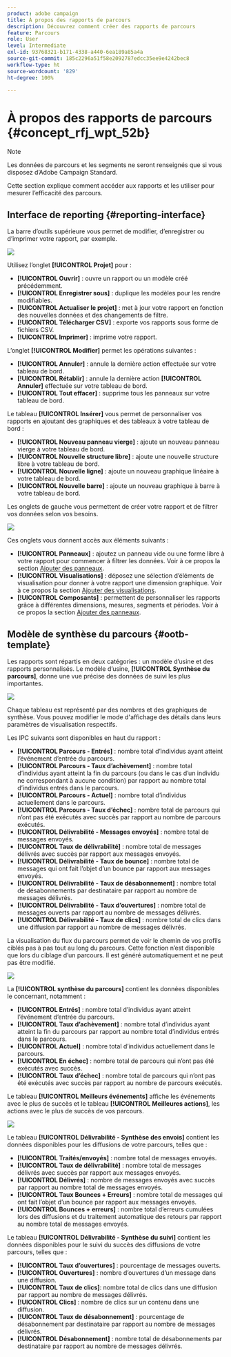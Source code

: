 ```yaml
---
product: adobe campaign
title: À propos des rapports de parcours
description: Découvrez comment créer des rapports de parcours
feature: Parcours
role: User
level: Intermediate
exl-id: 93768321-b171-4338-a440-6ea189a85a4a
source-git-commit: 185c2296a51f58e2092787edcc35ee9e4242bec8
workflow-type: ht
source-wordcount: '829'
ht-degree: 100%

---
```


# À propos des rapports de parcours {#concept_rfj_wpt_52b}

>[!NOTE]
>
>Les données de parcours et les segments ne seront renseignés que si vous disposez d’Adobe Campaign Standard.

Cette section explique comment accéder aux rapports et les utiliser pour mesurer l’efficacité des parcours.

## Interface de reporting {#reporting-interface}

La barre d’outils supérieure vous permet de modifier, d’enregistrer ou d’imprimer votre rapport, par exemple.

![](../assets/dynamic_report_toolbar.png)

Utilisez l’onglet **[!UICONTROL Projet]** pour :

* **[!UICONTROL Ouvrir]** : ouvre un rapport ou un modèle créé précédemment.
* **[!UICONTROL Enregistrer sous]** : duplique les modèles pour les rendre modifiables.
* **[!UICONTROL Actualiser le projet]** : met à jour votre rapport en fonction des nouvelles données et des changements de filtre.
* **[!UICONTROL Télécharger CSV]** : exporte vos rapports sous forme de fichiers CSV.
* **[!UICONTROL Imprimer]** : imprime votre rapport.

L’onglet **[!UICONTROL Modifier]** permet les opérations suivantes :

* **[!UICONTROL Annuler]** : annule la dernière action effectuée sur votre tableau de bord.
* **[!UICONTROL Rétablir]** : annule la dernière action **[!UICONTROL Annuler]** effectuée sur votre tableau de bord.
* **[!UICONTROL Tout effacer]** : supprime tous les panneaux sur votre tableau de bord.

Le tableau **[!UICONTROL Insérer]** vous permet de personnaliser vos rapports en ajoutant des graphiques et des tableaux à votre tableau de bord :

* **[!UICONTROL Nouveau panneau vierge]** : ajoute un nouveau panneau vierge à votre tableau de bord.
* **[!UICONTROL Nouvelle structure libre]** : ajoute une nouvelle structure libre à votre tableau de bord.
* **[!UICONTROL Nouvelle ligne]** : ajoute un nouveau graphique linéaire à votre tableau de bord.
* **[!UICONTROL Nouvelle barre]** : ajoute un nouveau graphique à barre à votre tableau de bord.

Les onglets de gauche vous permettent de créer votre rapport et de filtrer vos données selon vos besoins.

![](../assets/dynamic_report_interface.png)

Ces onglets vous donnent accès aux éléments suivants :

* **[!UICONTROL Panneaux]** : ajoutez un panneau vide ou une forme libre à votre rapport pour commencer à filtrer les données. Voir à ce propos la section [Ajouter des panneaux](../reporting/creating-your-journey-reports.md#adding-panels).
* **[!UICONTROL Visualisations]** : déposez une sélection d’éléments de visualisation pour donner à votre rapport une dimension graphique. Voir à ce propos la section [Ajouter des visualisations](../reporting/creating-your-journey-reports.md#adding-visualizations).
* **[!UICONTROL Composants]** : permettent de personnaliser les rapports grâce à différentes dimensions, mesures, segments et périodes. Voir à ce propos la section [Ajouter des panneaux](../reporting/creating-your-journey-reports.md#adding-components).

## Modèle de synthèse du parcours {#ootb-template}

Les rapports sont répartis en deux catégories : un modèle d’usine et des rapports personnalisés.
Le modèle d’usine, **[!UICONTROL Synthèse du parcours]**, donne une vue précise des données de suivi les plus importantes.

![](../assets/dynamic_report_journey_8.png)

Chaque tableau est représenté par des nombres et des graphiques de synthèse. Vous pouvez modifier le mode d&#39;affichage des détails dans leurs paramètres de visualisation respectifs.

Les IPC suivants sont disponibles en haut du rapport :

* **[!UICONTROL Parcours - Entrés]** : nombre total d’individus ayant atteint l’événement d’entrée du parcours.
* **[!UICONTROL Parcours - Taux d’achèvement]** : nombre total d’individus ayant atteint la fin du parcours (ou dans le cas d’un individu ne correspondant à aucune condition) par rapport au nombre total d’individus entrés dans le parcours.
* **[!UICONTROL Parcours - Actuel]** : nombre total d’individus actuellement dans le parcours.
* **[!UICONTROL Parcours - Taux d’échec]** : nombre total de parcours qui n’ont pas été exécutés avec succès par rapport au nombre de parcours exécutés.
* **[!UICONTROL Délivrabilité - Messages envoyés]** : nombre total de messages envoyés.
* **[!UICONTROL Taux de délivrabilité]** : nombre total de messages délivrés avec succès par rapport aux messages envoyés.
* **[!UICONTROL Délivrabilité - Taux de bounce]** : nombre total de messages qui ont fait l’objet d’un bounce par rapport aux messages envoyés.
* **[!UICONTROL Délivrabilité - Taux de désabonnement]** : nombre total de désabonnements par destinataire par rapport au nombre de messages délivrés.
* **[!UICONTROL Délivrabilité - Taux d’ouvertures]** : nombre total de messages ouverts par rapport au nombre de messages délivrés.
* **[!UICONTROL Délivrabilité - Taux de clics]** : nombre total de clics dans une diffusion par rapport au nombre de messages délivrés.

La visualisation du flux du parcours permet de voir le chemin de vos profils ciblés pas à pas tout au long du parcours. Cette fonction n’est disponible que lors du ciblage d’un parcours. Il est généré automatiquement et ne peut pas être modifié.

![](../assets/dynamic_report_journey_10.png)

La **[!UICONTROL synthèse du parcours]** contient les données disponibles le concernant, notamment :

* **[!UICONTROL Entrés]** : nombre total d’individus ayant atteint l’événement d’entrée du parcours.
* **[!UICONTROL Taux d’achèvement]** : nombre total d’individus ayant atteint la fin du parcours par rapport au nombre total d’individus entrés dans le parcours.
* **[!UICONTROL Actuel]** : nombre total d’individus actuellement dans le parcours.
* **[!UICONTROL En échec]** : nombre total de parcours qui n’ont pas été exécutés avec succès.
* **[!UICONTROL Taux d’échec]** : nombre total de parcours qui n’ont pas été exécutés avec succès par rapport au nombre de parcours exécutés.

Le tableau **[!UICONTROL Meilleurs événements]** affiche les événements avec le plus de succès et le tableau **[!UICONTROL Meilleures actions]**, les actions avec le plus de succès de vos parcours.

![](../assets/dynamic_report_journey_11.png)

Le tableau **[!UICONTROL Délivrabilité - Synthèse des envois]** contient les données disponibles pour les diffusions de votre parcours, telles que :

* **[!UICONTROL Traités/envoyés]** : nombre total de messages envoyés.
* **[!UICONTROL Taux de délivrabilité]** : nombre total de messages délivrés avec succès par rapport aux messages envoyés.
* **[!UICONTROL Délivrés]** : nombre de messages envoyés avec succès par rapport au nombre total de messages envoyés.
* **[!UICONTROL Taux Bounces + Erreurs]** : nombre total de messages qui ont fait l’objet d’un bounce par rapport aux messages envoyés.
* **[!UICONTROL Bounces + erreurs]** : nombre total d’erreurs cumulées lors des diffusions et du traitement automatique des retours par rapport au nombre total de messages envoyés.

Le tableau **[!UICONTROL Délivrabilité - Synthèse du suivi]** contient les données disponibles pour le suivi du succès des diffusions de votre parcours, telles que :

* **[!UICONTROL Taux d’ouvertures]** : pourcentage de messages ouverts.
* **[!UICONTROL Ouvertures]** : nombre d’ouvertures d’un message dans une diffusion.
* **[!UICONTROL Taux de clics]**: nombre total de clics dans une diffusion par rapport au nombre de messages délivrés.
* **[!UICONTROL Clics]** : nombre de clics sur un contenu dans une diffusion.
* **[!UICONTROL Taux de désabonnement]** : pourcentage de désabonnement par destinataire par rapport au nombre de messages délivrés.
* **[!UICONTROL Désabonnement]** : nombre total de désabonnements par destinataire par rapport au nombre de messages délivrés.
